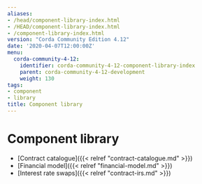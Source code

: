```yaml
---
aliases:
- /head/component-library-index.html
- /HEAD/component-library-index.html
- /component-library-index.html
version: "Corda Community Edition 4.12"
date: '2020-04-07T12:00:00Z'
menu:
  corda-community-4-12:
    identifier: corda-community-4-12-component-library-index
    parent: corda-community-4-12-development
    weight: 130
tags:
- component
- library
title: Component library
---
```



# Component library



* [Contract catalogue]({{< relref "contract-catalogue.md" >}})
* [Financial model]({{< relref "financial-model.md" >}})
* [Interest rate swaps]({{< relref "contract-irs.md" >}})



